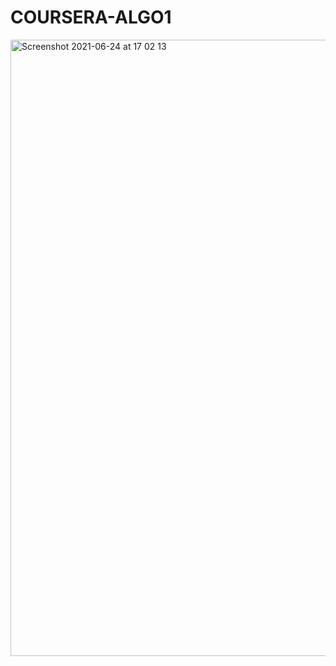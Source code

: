 # COURSERA-ALGO1
<img width="986" alt="Screenshot 2021-06-24 at 17 02 13" src="https://user-images.githubusercontent.com/76014886/123286463-39bedc00-d50e-11eb-837a-b05e482fb7c1.png">
